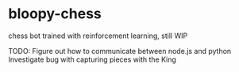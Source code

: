 # bloopy-chess
chess bot trained with reinforcement learning, still WIP

TODO:
Figure out how to communicate between node.js and python
Investigate bug with capturing pieces with the King
